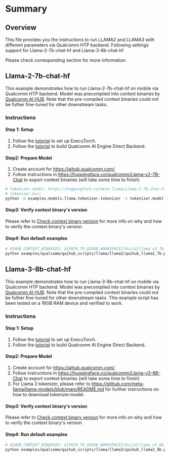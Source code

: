 # Summary

## Overview
This file provides you the instructions to run LLAMA2 and LLAMA3 with different parameters via Qualcomm HTP backend. Following settings support for Llama-2-7b-chat-hf and Llama-3-8b-chat-hf

Please check corresponding section for more information.

## Llama-2-7b-chat-hf
This example demonstrates how to run Llama-2-7b-chat-hf on mobile via Qualcomm HTP backend. Model was precompiled into context binaries by [Qualcomm AI HUB](https://aihub.qualcomm.com/).
Note that the pre-compiled context binaries could not be futher fine-tuned for other downstream tasks.

### Instructions
#### Step 1: Setup
1. Follow the [tutorial](https://pytorch.org/executorch/main/getting-started-setup) to set up ExecuTorch.
2. Follow the [tutorial](https://pytorch.org/executorch/main/backends-qualcomm) to build Qualcomm AI Engine Direct Backend.

#### Step2: Prepare Model
1. Create account for https://aihub.qualcomm.com/
2. Follow instructions in https://huggingface.co/qualcomm/Llama-v2-7B-Chat to export context binaries (will take some time to finish)

```bash
# tokenizer.model: https://huggingface.co/meta-llama/Llama-2-7b-chat-hf/blob/main/tokenizer.model
# tokenizer.bin:
python -m examples.models.llama.tokenizer.tokenizer -t tokenizer.model -o tokenizer.bin
```

#### Step3: Verify context binary's version
Please refer to [Check context binary version](../../README.md#check-context-binary-version) for more info on why and how to verify the context binary's version

#### Step4: Run default examples
```bash
# AIHUB_CONTEXT_BINARIES: ${PATH_TO_AIHUB_WORKSPACE}/build/llama_v2_7b_chat_quantized
python examples/qualcomm/qaihub_scripts/llama/llama2/qaihub_llama2_7b.py -b build-android -s ${SERIAL_NUM} -m ${SOC_MODEL} --context_binaries ${AIHUB_CONTEXT_BINARIES} --tokenizer_bin tokenizer.bin --prompt "What is Python?"
```

## Llama-3-8b-chat-hf
This example demonstrates how to run Llama-3-8b-chat-hf on mobile via Qualcomm HTP backend. Model was precompiled into context binaries by [Qualcomm AI HUB](https://aihub.qualcomm.com/).
Note that the pre-compiled context binaries could not be futher fine-tuned for other downstream tasks. This example script has been tested on a 16GB RAM device and verified to work.

### Instructions
#### Step 1: Setup
1. Follow the [tutorial](https://pytorch.org/executorch/main/getting-started-setup) to set up ExecuTorch.
2. Follow the [tutorial](https://pytorch.org/executorch/main/backends-qualcomm) to build Qualcomm AI Engine Direct Backend.

#### Step2: Prepare Model
1. Create account for https://aihub.qualcomm.com/
2. Follow instructions in https://huggingface.co/qualcomm/Llama-v3-8B-Chat to export context binaries (will take some time to finish)
3. For Llama 3 tokenizer, please refer to https://github.com/meta-llama/llama-models/blob/main/README.md for further instructions on how to download tokenizer.model.

#### Step3: Verify context binary's version
Please refer to [Check context binary version](../../README.md#check-context-binary-version) for more info on why and how to verify the context binary's version

#### Step4: Run default examples
```bash
# AIHUB_CONTEXT_BINARIES: ${PATH_TO_AIHUB_WORKSPACE}/build/llama_v3_8b_chat_quantized
python examples/qualcomm/qaihub_scripts/llama/llama3/qaihub_llama3_8b.py -b build-android -s ${SERIAL_NUM} -m ${SOC_MODEL} --context_binaries ${AIHUB_CONTEXT_BINARIES} --tokenizer_model tokenizer.model --prompt "What is baseball?"
```